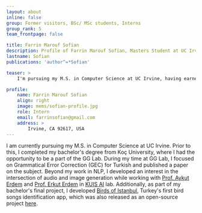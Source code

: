 ```yaml
---
layout: about
inline: false
group: Former visitors, BSc/ MSc students, Interns
group_rank: 5
team_frontpage: false

title: Farrin Marouf Sofian
description: Profile of Farrin Marouf Sofian, Masters Student at UC Irvine.
lastname: Sofian
publications: 'author^=*Sofian'

teaser: >
    I'm pursuing my M.S. in Computer Science at UC Irvine, having earned my B.S. from Koç University while working with the GG Lab on Grammatical Error Correction (GEC) and audio-image generation in KUIS AI lab....

profile:
    name: Farrin Marouf Sofian
    align: right
    image: mems/sofian-profile.jpg
    role: Intern
    email: farrinsofian@gmail.com
    address: >
        Irvine, CA 92617, USA
---
```


I am currently pursuing my M.S. in Computer Science at UC Irvine. Prior to this, I completed my bachelor's degree from Koç University, where I had the opportunity to be a part of the GG Lab. During my time at GG Lab, I focused on Grammatical Error Correction (GEC) for Turkish and published a paper on the subject. Beyond my work in NLP, I developed an interest in the intersection of audio and image generation while working with [Prof. Aykut Erdem](https://web.cs.hacettepe.edu.tr/~aykut/) and [Prof. Erkut Erdem](https://web.cs.hacettepe.edu.tr/~erkut/) in [KUIS AI](https://ai.ku.edu.tr/) lab. Additionally, as part of my bachelor's final project, I developed [Birds of Istanbul](https://www.bing.com/ck/a?!&&p=37cb40bdafe4df2eJmltdHM9MTY5NDQ3NjgwMCZpZ3VpZD0wNzdmODk5OC0zNGVkLTZmZjMtMTg4YS05YTEyMzU3ZjZlOWMmaW5zaWQ9NTE4Ng&ptn=3&hsh=3&fclid=077f8998-34ed-6ff3-188a-9a12357f6e9c&psq=birds+of+istanbul+app&u=a1aHR0cHM6Ly9hcHBzLmFwcGxlLmNvbS91cy9hcHAvYmlyZHMtb2YtaXN0YW5idWwvaWQxNjI4ODY0Mzc3&ntb=1), Turkey's first bird songs identification app, which was also released as an open-source project  [here](https://github.com/farrinfedra/BirdsOfIstanbul).


